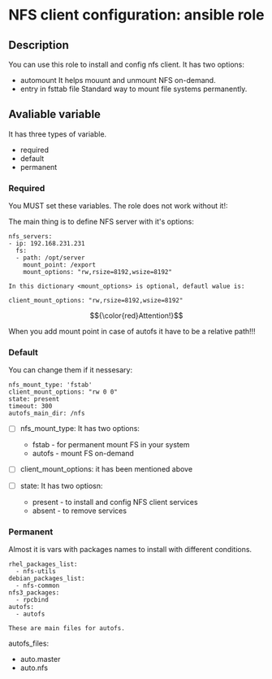 # NFS client configuration: ansible role

## Description

You can use this role to install and config nfs client.
It has two options:
  - automount
    It helps mouunt and unmount NFS on-demand.
  - entry in fsttab file
    Standard way to mount file systems permanently.

## Avaliable variable

It has three types of variable.
  - required
  - default
  - permanent

### Required
You MUST set these variables. The role does not work without it!:

The main thing is to define NFS server with it's options:
```
nfs_servers: 
- ip: 192.168.231.231
  fs:
  - path: /opt/server
    mount_point: /export
    mount_options: "rw,rsize=8192,wsize=8192"

In this dictionary <mount_options> is optional, defautl walue is:

client_mount_options: "rw,rsize=8192,wsize=8192"
```

$${\color{red}Attention!}$$

When you add mount point in case of autofs it have to be a relative path!!!

### Default

You can change them if it nessesary:
```
nfs_mount_type: 'fstab'
client_mount_options: "rw 0 0"
state: present
timeout: 300
autofs_main_dir: /nfs
```
- [ ] nfs_mount_type:
    It has two options:
    - fstab - for permanent mount FS in your system
    - autofs - mount FS on-demand

- [ ] client_mount_options:
    it has been mentioned above

- [ ] state:
    It has two optiosn:
    - present - to install and config NFS client services
    - absent - to remove services

### Permanent

Almost it is vars with packages names to install with different conditions.

```
rhel_packages_list:
  - nfs-utils
debian_packages_list:
  - nfs-common
nfs3_packages:
  - rpcbind
autofs:
  - autofs

These are main files for autofs.
```
autofs_files:
  - auto.master
  - auto.nfs
```
